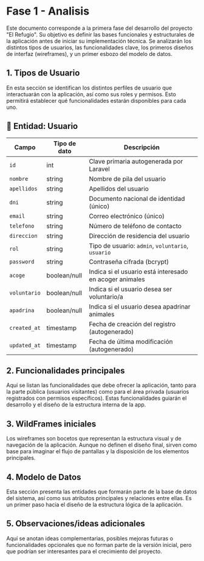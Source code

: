 # Fase 1 - Analisis

Este documento corresponde a la primera fase del desarrollo del proyecto "El Refugio". Su objetivo es definir las bases funcionales y estructurales de la aplicación antes de iniciar su implementación técnica. Se analizarán los distintos tipos de usuarios, las funcionalidades clave, los primeros diseños de interfaz (wireframes), y un primer esbozo del modelo de datos.


## 1. Tipos de Usuario

En esta sección se identifican los distintos perfiles de usuario que interactuarán con la aplicación, así como sus roles y permisos. Esto permitirá establecer qué funcionalidades estarán disponibles para cada uno.

## 👤 Entidad: Usuario

| Campo        | Tipo de dato | Descripción |
|--------------|--------------|-------------|
| `id`         | int          | Clave primaria autogenerada por Laravel |
| `nombre`     | string       | Nombre de pila del usuario |
| `apellidos`  | string       | Apellidos del usuario |
| `dni`        | string       | Documento nacional de identidad (único) |
| `email`      | string       | Correo electrónico (único) |
| `telefono`   | string       | Número de teléfono de contacto |
| `direccion`  | string       | Dirección de residencia del usuario |
| `rol`        | string       | Tipo de usuario: `admin`, `voluntario`, `usuario` |
| `password`   | string       | Contraseña cifrada (bcrypt) |
| `acoge`      | boolean/null | Indica si el usuario está interesado en acoger animales |
| `voluntario` | boolean/null | Indica si el usuario desea ser voluntario/a |
| `apadrina`   | boolean/null | Indica si el usuario desea apadrinar animales |
| `created_at` | timestamp    | Fecha de creación del registro (autogenerado) |
| `updated_at` | timestamp    | Fecha de última modificación (autogenerado) |


## 2. Funcionalidades principales

Aquí se listan las funcionalidades que debe ofrecer la aplicación, tanto para la parte pública (usuarios visitantes) como para el área privada (usuarios registrados con permisos específicos). Estas funcionalidades guiarán el desarrollo y el diseño de la estructura interna de la app.

## 3. WildFrames iniciales

Los wireframes son bocetos que representan la estructura visual y de navegación de la aplicación. Aunque no definen el diseño final, sirven como base para imaginar el flujo de pantallas y la disposición de los elementos principales.


## 4. Modelo de Datos

Esta sección presenta las entidades que formarán parte de la base de datos del sistema, así como sus atributos principales y relaciones entre ellas. Es un primer paso hacia el diseño de la estructura lógica de la aplicación.


## 5. Observaciones/ideas adicionales


Aquí se anotan ideas complementarias, posibles mejoras futuras o funcionalidades opcionales que no forman parte de la versión inicial, pero que podrían ser interesantes para el crecimiento del proyecto.

